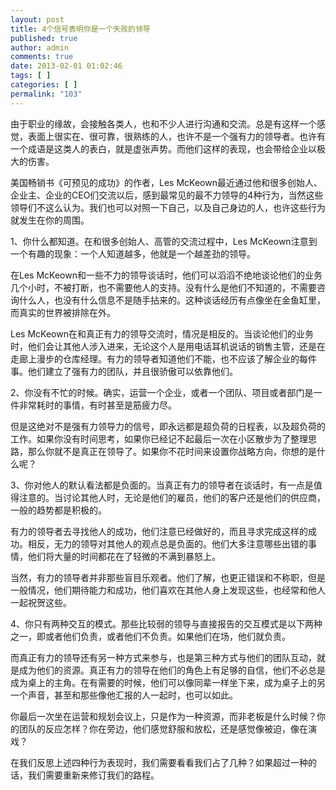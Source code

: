 ```yaml
---
layout: post
title: 4个信号表明你是一个失败的领导
published: true
author: admin
comments: true
date: 2013-02-01 01:02:46
tags: [ ]
categories: [ ]
permalink: "103"
---
```

由于职业的缘故，会接触各类人，也和不少人进行沟通和交流。总是有这样一个感觉，表面上很实在、很可靠，很熟练的人，也许不是一个强有力的领导者。也许有一个成语是这类人的表白，就是虚张声势。而他们这样的表现，也会带给企业以极大的伤害。

美国畅销书《可预见的成功》的作者，Les McKeown最近通过他和很多创始人、企业主、企业的CEO们交流以后，感到最常见的最不力领导的4种行为，当然这些领导们不这么认为。我们也可以对照一下自己，以及自己身边的人，也许这些行为就发生在你的周围。

1、你什么都知道。在和很多创始人、高管的交流过程中，Les McKeown注意到一个有趣的现象：一个人知道越多，他就是一个越差劲的领导。

在Les McKeown和一些不力的领导谈话时，他们可以滔滔不绝地谈论他们的业务几个小时，不被打断，也不需要他人的支持。没有什么是他们不知道的，不需要咨询什么人，也没有什么信息不是随手拈来的。这种谈话经历有点像坐在金鱼缸里，而真实的世界被排除在外。

Les McKeown在和真正有力的领导交流时，情况是相反的。当谈论他们的业务时，他们会让其他人涉入进来，无论这个人是用电话耳机说话的销售主管，还是在走廊上漫步的仓库经理。有力的领导者知道他们不能，也不应该了解企业的每件事。他们建立了强有力的团队，并且很骄傲可以依靠他们。

2、你没有不忙的时候。确实，运营一个企业，或者一个团队、项目或者部门是一件非常耗时的事情，有时甚至是筋疲力尽。

但是这绝对不是强有力领导力的信号，即永远都是超负荷的日程表，以及超负荷的工作。如果你没有时间思考，如果你已经记不起最后一次在小区散步为了整理思路，那么你就不是真正在领导了。如果你不花时间来设置你战略方向，你想的是什么呢？

3、你对他人的默认看法都是负面的。当真正有力的领导者在谈话时，有一点是值得注意的。当讨论其他人时，无论是他们的雇员，他们的客户还是他们的供应商，一般的趋势都是积极的。

有力的领导者去寻找他人的成功，他们注意已经做好的，而且寻求完成这样的成功。相反，无力的领导对其他人的观点总是负面的。他们大多注意哪些出错的事情，他们将大量的时间都花在了轻微的不满到暴怒上。

当然，有力的领导者并非那些盲目乐观者。他们了解，也更正错误和不称职，但是一般情况，他们期待能力和成功，他们喜欢在其他人身上发现这些，也经常和他人一起祝贺这些。

4、你只有两种交互的模式。那些比较弱的领导与直接报告的交互模式是以下两种之一，即或者他们负责，或者他们不负责。如果他们在场，他们就负责。

而真正有力的领导还有另一种方式来参与，也是第三种方式与他们的团队互动，就是成为他们的资源。真正有力的领导在他们的角色上有足够的自信，他们不必总是成为桌上的主角。在有需要的时候，他们可以像同辈一样坐下来，成为桌子上的另一个声音，甚至和那些像他汇报的人一起时，也可以如此。

你最后一次坐在运营和规划会议上，只是作为一种资源，而非老板是什么时候？你的团队的反应怎样？你在旁边，他们感觉舒服和放松，还是感觉像被迫，像在演戏？

在我们反思上述四种行为表现时，我们需要看看我们占了几种？如果超过一种的话，我们需要重新来修订我们的路程。